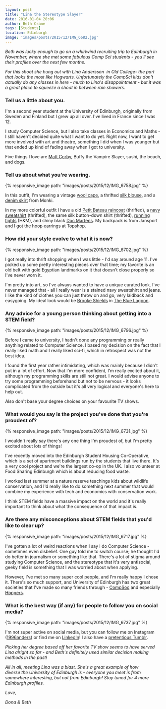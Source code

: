 ```yaml
---
layout: post
title: "Lina the Stereotype Slayer"
date: 2016-01-04 20:06
author: Beth Crane
tags: [Students]
location: Edinburgh
image: 'images/posts/2015/12/IMG_6682.jpg'
---
```


*Beth was lucky enough to go on a whirlwind recruiting trip to Edinburgh in November, where she met some fabulous Comp Sci students - you'll see their profiles over the next few months.*

*For this shoot she hung out with Lina Andersson  in Old College- the part that looks the most like Hogwarts. Unfortunately the CompSci kids don't actually do any classes in here - much to Lina's disappointment - but it was a great place to squeeze a shoot in between rain showers.*

### Tell us a little about you.

I'm a second year student at the University of Edinburgh, originally from Sweden and Finland but I grew up all over. I've lived in France since I was 12.

I study Computer Science, but I also take classes in Economics and Maths - I still haven't decided quite what I want to do yet. Right now, I want to get more involved with art and theatre, something I did when I was younger but that ended up kind of fading away when I got to university.

Five things I love are [Matt Corby](http://mattcorby.com.au/splash/telluric), Buffy the Vampire Slayer, sushi, the beach, and dogs.

### Tell us about what you're wearing.

{% responsive_image path: "images/posts/2015/12/IMG_6758.jpg" %}

In this outfit, I'm wearing a vintage [wool cape](http://amzn.to/1RdtM0X), a thrifted [silk blouse](http://amzn.to/1RdtwyV), and a [denim skirt](http://amzn.to/22I08o5) from Monki.

In my more colorful outfit I have a old [Petit Bateau raincoat](http://amzn.to/22I0dYW) (thrifted), a [navy sweatshirt](http://amzn.to/22I0hIm) (thrifted), the same silk button-down shirt (thrifted), [running tights](http://amzn.to/1RdugEu) (H&M), and shiny black [Doc Martens](http://amzn.to/22I0GKC). My backpack is from Jansport and I got the hoop earrings at Topshop.

### How did your style evolve to what it is now?

{% responsive_image path: "images/posts/2015/12/IMG_6702.jpg" %}

I got really into thrift shopping when I was little - I'd say around age 11. I've picked up some pretty interesting pieces over that time; my favorite is an old belt with gold Egyptian landmarks on it that doesn't close properly so I've never worn it.

I'm pretty into art, so I've always wanted to have a unique curated look. I've never managed that - all I really wear is a stained navy sweatshirt and jeans. I like the kind of clothes you can just throw on and go, very laidback and easygoing. My ideal look would be [Brooke Shields](https://en.wikipedia.org/wiki/Brooke_Shields) in [The Blue Lagoon](http://www.imdb.com/title/tt0080453/).

### Any advice for a young person thinking about getting into a STEM field?

{% responsive_image path: "images/posts/2015/12/IMG_6796.jpg" %}

Before I came to university, I hadn't done any programming or really anything related to Computer Science. I based my decision on the fact that I really liked math and I really liked sci-fi, which in retrospect was not the best idea.

I found the first year rather intimidating, which was mainly because I didn't put in a lot of effort. Now that I'm more confident, I'm really excited about it, although my programming skills are still not great. I would advise anyone to try some programming beforehand but not to be nervous - it looks complicated from the outside but it's all very logical and everyone's here to help out.

Also don't base your degree choices on your favourite TV shows.

### What would you say is the project you've done that you're proudest of?

{% responsive_image path: "images/posts/2015/12/IMG_6731.jpg" %}

I wouldn't really say there's any one thing I'm proudest of, but I'm pretty excited about lots of things!

I've recently moved into the Edinburgh Student Housing Co-Operative, which is a set of apartment buildings run by the students that live there. It's a very cool project and we're the largest co-op in the UK. I also volunteer at Food Sharing Edinburgh which is about reducing food waste.

I worked last summer at a nature reserve teachings kids about wildlife conservation, and I'd really like to do something next summer that would combine my experience with tech and economics with conservation work.

I think STEM fields have a massive impact on the world and it's really important to think about what the consequence of that impact is.

### Are there any misconceptions about STEM fields that you'd like to clear up?

{% responsive_image path: "images/posts/2015/12/IMG_6717.jpg" %}

I've gotten a lot of weird reactions when I say I do Computer Science - sometimes even disbelief. One guy told me to switch course; he thought I'd do better in journalism or something like that. There's a lot of stigma around studying Computer Science, and the stereotype that it's very antisocial, geeky field is something that I was worried about when applying.

However, I've met so many super cool people, and I'm really happy I chose it. There's so much support, and University of Edinburgh has two great societies that I've made so many friends through - [CompSoc](https://comp-soc.com/compsoc/page/home) and especially [Hoppers](http://hoppers.inf.ed.ac.uk/).

### What is the best way (if any) for people to follow you on social media?

{% responsive_image path: "images/posts/2015/12/IMG_6737.jpg" %}

I'm not super active on social media, but you can follow me on Instagram ([1996anders](http://instagram.com/1996anders)) or find me on [LinkedIn](https://uk.linkedin.com/in/lina-andersson-02772410a)! I also have a [pretentious Tumblr](http://texas1996.tumblr.com).

*Picking her degree based off her favorite TV show seems to have served Lina alright so far - and Beth's definitely used similar decision making methods in the past!*

*All in all, meeting Lina was a blast. She's a great example of how diverse the University of Edinburgh is - everyone you meet is from somewhere interesting, but not from Edinburgh! Stay tuned for 4 more Edinburgh profiles.*

*Love,*

*Dona & Beth*
